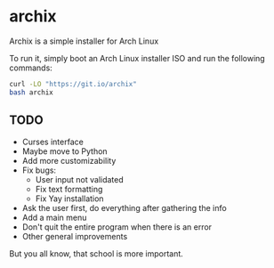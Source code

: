# archix

Archix is a simple installer for Arch Linux

To run it, simply boot an Arch Linux installer ISO and run the following commands:

```bash
curl -LO "https://git.io/archix"
bash archix
```

## TODO

 - Curses interface
 - Maybe move to Python
 - Add more customizability
 - Fix bugs:
   - User input not validated
   - Fix text formatting
   - Fix Yay installation
 - Ask the user first, do everything after gathering the info
 - Add a main menu
 - Don't quit the entire program when there is an error
 - Other general improvements


But you all know, that school is more important.
